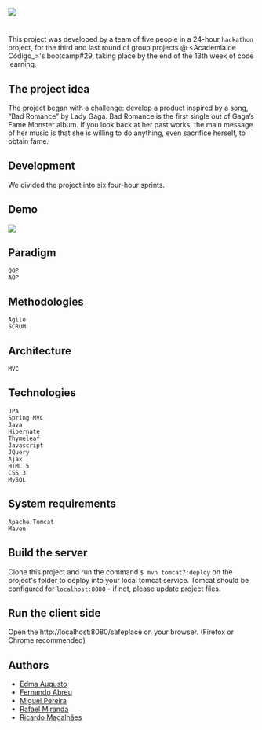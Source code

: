 ![](/Users/codecadet/Documents/hackathon/client/img/bg-masthead.jpg)

#
This project was developed by a team of five people in a 24-hour `hackathon` project, for the third and last round of group projects @ <Academia de Código_>'s bootcamp#29, taking place by the end of the 13th week of code learning.

## The project idea
The project began with a challenge: develop a product inspired by a song, “Bad Romance” by Lady Gaga. Bad Romance is the first single out of Gaga’s Fame Monster album. If you look back at her past works, the main message of her music is that she is willing to do anything, even sacrifice herself, to obtain fame.

## Development
We divided the project into six four-hour sprints.


## Demo
![](/Users/codecadet/Documents/hackathon/client/resources/6fnbu-u80fj.gif)


## Paradigm
    OOP
    AOP

## Methodologies
    Agile
    SCRUM

## Architecture
    MVC

## Technologies
    JPA
    Spring MVC
    Java
    Hibernate
    Thymeleaf
    Javascript
    JQuery
    Ajax
    HTML 5
    CSS 3
    MySQL

## System requirements
    Apache Tomcat
    Maven

## Build the server
Clone this project and run the command `$ mvn tomcat7:deploy` on the project's folder to deploy into your local tomcat service.
Tomcat should be configured for `localhost:8080` - if not, please update project files.

## Run the client side
Open the http://localhost:8080/safeplace on your browser. (Firefox or Chrome recommended)

## Authors
- [Edma Augusto](https://github.com/AEdma)
- [Fernando Abreu](https://github.com/fernnandio)
- [Miguel Pereira](https://github.com/MikeFuckingP)
- [Rafael Miranda](https://github.com/rafaeltmiranda)
- [Ricardo Magalhães](https://github.com/summer9604)